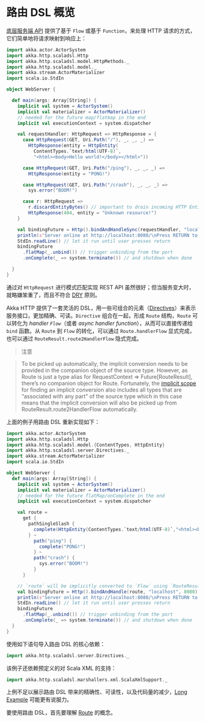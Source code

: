 # 路由 DSL 概览

[底层服务端 API](./low_server/Introduction.md) 提供了基于 `Flow` 或基于 `Function`，来处理 HTTP 请求的方式，它们简单地将请求映射到响应上：

```scala
import akka.actor.ActorSystem
import akka.http.scaladsl.Http
import akka.http.scaladsl.model.HttpMethods._
import akka.http.scaladsl.model._
import akka.stream.ActorMaterializer
import scala.io.StdIn

object WebServer {

  def main(args: Array[String]) {
    implicit val system = ActorSystem()
    implicit val materializer = ActorMaterializer()
    // needed for the future map/flatmap in the end
    implicit val executionContext = system.dispatcher

    val requestHandler: HttpRequest => HttpResponse = {
      case HttpRequest(GET, Uri.Path("/"), _, _, _) =>
        HttpResponse(entity = HttpEntity(
          ContentTypes.`text/html(UTF-8)`,
          "<html><body>Hello world!</body></html>"))

      case HttpRequest(GET, Uri.Path("/ping"), _, _, _) =>
        HttpResponse(entity = "PONG!")

      case HttpRequest(GET, Uri.Path("/crash"), _, _, _) =>
        sys.error("BOOM!")

      case r: HttpRequest =>
        r.discardEntityBytes() // important to drain incoming HTTP Entity stream
        HttpResponse(404, entity = "Unknown resource!")
    }

    val bindingFuture = Http().bindAndHandleSync(requestHandler, "localhost", 8080)
    println(s"Server online at http://localhost:8080/\nPress RETURN to stop...")
    StdIn.readLine() // let it run until user presses return
    bindingFuture
      .flatMap(_.unbind()) // trigger unbinding from the port
      .onComplete(_ => system.terminate()) // and shutdown when done

  }
}
```

通过对 `HttpRequest` 进行模式匹配实现 REST API 虽然很好；但当服务变大时，就略嫌笨重了，而且不符合 [DRY](http://en.wikipedia.org/wiki/Don%27t_repeat_yourself) 原则。

Akka HTTP 提供了一套灵活的 DSL，用一些可组合的元素（[Directives](https://doc.akka.io/docs/akka-http/current/scala/http/routing-dsl/directives/index.html)）来表示服务接口，更加精确、可读。`Directive` 组合在一起，形成 `Route` 结构，`Route` 可以转化为 *handler `Flow`*（或者 *async handler function*），从而可以直接传递给 `bind` 函数。从 `Route` 到 `Flow` 的转化，可以通过 `Route.handlerFlow` 显式完成，也可以通过 `RouteResult.route2HandlerFlow` 隐式完成。

>注意

>To be picked up automatically, the implicit conversion needs to be provided in the companion object of the source type. However, as Route is just a type alias for RequestContext => Future[RouteResult], there’s no companion object for Route. Fortunately, the [implicit scope](xxx) for finding an implicit conversion also includes all types that are “associated with any part” of the source type which in this case means that the implicit conversion will also be picked up from RouteResult.route2HandlerFlow automatically.

上面的例子用路由 DSL 重新实现如下：

```scala
import akka.actor.ActorSystem
import akka.http.scaladsl.Http
import akka.http.scaladsl.model.{ContentTypes, HttpEntity}
import akka.http.scaladsl.server.Directives._
import akka.stream.ActorMaterializer
import scala.io.StdIn

object WebServer {
  def main(args: Array[String]) {
    implicit val system = ActorSystem()
    implicit val materializer = ActorMaterializer()
    // needed for the future flatMap/onComplete in the end
    implicit val executionContext = system.dispatcher

    val route =
      get {
        pathSingleSlash {
          complete(HttpEntity(ContentTypes.`text/html(UTF-8)`,"<html><body>Hello world!</body></html>"))
        } ~
          path("ping") {
            complete("PONG!")
          } ~
          path("crash") {
            sys.error("BOOM!")
          }
      }

    // `route` will be implicitly converted to `Flow` using `RouteResult.route2HandlerFlow`
    val bindingFuture = Http().bindAndHandle(route, "localhost", 8080)
    println(s"Server online at http://localhost:8080/\nPress RETURN to stop...")
    StdIn.readLine() // let it run until user presses return
    bindingFuture
      .flatMap(_.unbind()) // trigger unbinding from the port
      .onComplete(_ => system.terminate()) // and shutdown when done
  }
}
```

使用如下语句导入路由 DSL 的核心依赖：

```scala
import akka.http.scaladsl.server.Directives._
```

该例子还依赖预定义的对 Scala XML 的支持：

```scala
import akka.http.scaladsl.marshallers.xml.ScalaXmlSupport._
```

上例不足以展示路由 DSL 带来的精确性、可读性，以及代码量的减少，[Long Example](./high_server/Longer_Example.md) 可能更有说服力。

要使用路由 DSL，首先要理解 [Route](https://doc.akka.io/docs/akka-http/current/scala/http/routing-dsl/routes.html) 的概念。
